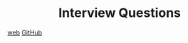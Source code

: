 <p align="center">

</p>
<h1 align="center">Interview Questions</h1>

[web](https://ganesank.github.io/interview-questions/)
[GitHub](https://github.com/ganesank/interview-questions/)





